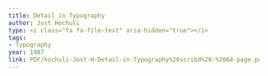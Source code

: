 ```yaml
---
title: Detail in Typography
author: Jost Hochuli
type: <i class="fa fa-file-text" aria-hidden="true"></i>
tags:
- Typography
year: 1987
link: PDF/hochuli-Jost-H-Detail-in-Typography%20scribd%20-%2064-page.pdf
---
```

